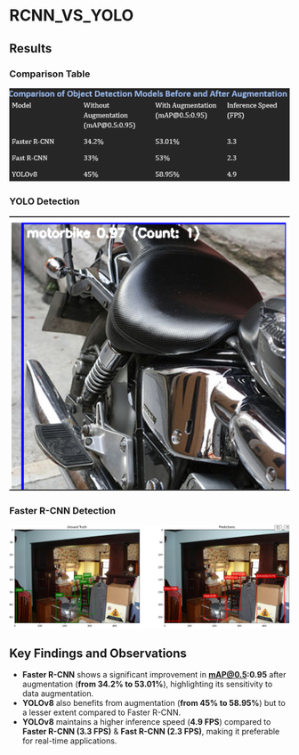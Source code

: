 # RCNN_VS_YOLO

## Results

### Comparison Table
![Comparision_table](compare.png)

### YOLO Detection
![Yolo_detection](yolo_detection.png)

### Faster R-CNN Detection
![Faster_Rcnn_detection](fasterRCNN_detect.png)

## Key Findings and Observations
- **Faster R-CNN** shows a significant improvement in **mAP@0.5:0.95** after augmentation (**from 34.2% to 53.01%**), highlighting its sensitivity to data augmentation.
- **YOLOv8** also benefits from augmentation (**from 45% to 58.95%**) but to a lesser extent compared to Faster R-CNN.
- **YOLOv8** maintains a higher inference speed (**4.9 FPS**) compared to **Faster R-CNN (3.3 FPS)** & **Fast R-CNN (2.3 FPS)**, making it preferable for real-time applications.
